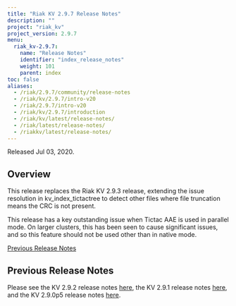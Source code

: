 ```yaml
---
title: "Riak KV 2.9.7 Release Notes"
description: ""
project: "riak_kv"
project_version: 2.9.7
menu:
  riak_kv-2.9.7:
    name: "Release Notes"
    identifier: "index_release_notes"
    weight: 101
    parent: index
toc: false
aliases:
  - /riak/2.9.7/community/release-notes
  - /riak/kv/2.9.7/intro-v20
  - /riak/2.9.7/intro-v20
  - /riak/kv/2.9.7/introduction
  - /riak/kv/latest/release-notes/
  - /riak/latest/release-notes/
  - /riakkv/latest/release-notes/
---
```



Released Jul 03, 2020.


## Overview

This release replaces the Riak KV 2.9.3 release, extending the issue resolution in kv_index_tictactree to detect other files where file truncation means the CRC is not present.

This release has a key outstanding issue when Tictac AAE is used in parallel mode. On larger clusters, this has been seen to cause significant issues, and so this feature should not be used other than in native mode.

[Previous Release Notes](#previous-release-notes)

## Previous Release Notes

Please see the KV 2.9.2 release notes [here]({{<baseurl>}}riak/kv/2.9.2/release-notes/), the KV 2.9.1 release notes [here]({{<baseurl>}}riak/kv/2.9.1/release-notes/), and the KV 2.9.0p5 release notes [here]({{<baseurl>}}riak/kv/2.9.0p5/release-notes/).



